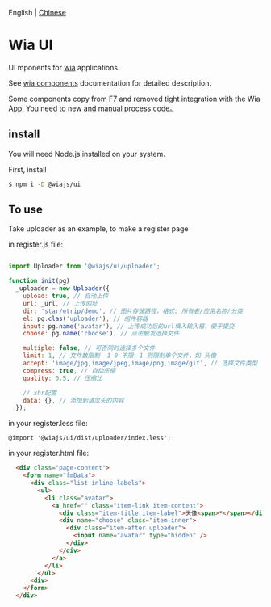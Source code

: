 English | [Chinese](./README.CN.md)

# Wia UI

UI mponents for [wia](https://www.wia.pub) applications.

See [wia components](https://www.wia.pub/doc/component.html) documentation for detailed description.

Some components copy from F7 and removed tight integration with the Wia App,
You need to new and manual process code。

## install

You will need Node.js installed on your system.

First, install

```bash
$ npm i -D @wiajs/ui
```

## To use

Take uploader as an example, to make a register page

in register.js file:

```js

import Uploader from '@wiajs/ui/uploader';

function init(pg)
  _uploader = new Uploader({
    upload: true, // 自动上传
    url: _url, // 上传网址
    dir: 'star/etrip/demo', // 图片存储路径，格式: 所有者/应用名称/分类
    el: pg.clas('uploader'), // 组件容器
    input: pg.name('avatar'), // 上传成功后的url填入输入框，便于提交
    choose: pg.name('choose'), // 点击触发选择文件

    multiple: false, // 可否同时选择多个文件
    limit: 1, // 文件数限制 -1 0 不限，1 则限制单个文件，如 头像
    accept: 'image/jpg,image/jpeg,image/png,image/gif', // 选择文件类型
    compress: true, // 自动压缩
    quality: 0.5, // 压缩比

    // xhr配置
    data: {}, // 添加到请求头的内容
  });

```

in your register.less file:

```less
@import '@wiajs/ui/dist/uploader/index.less';
```

in your register.html file:

```html
  <div class="page-content">
    <form name="fmData">
      <div class="list inline-labels">
        <ul>
          <li class="avatar">
            <a href="" class="item-link item-content">
              <div class="item-title item-label">头像<span>*</span></div>
              <div name="choose" class="item-inner">
                <div class="item-after uploader">
                  <input name="avatar" type="hidden" />
                </div>
              </div>
            </a>
          </li>
        </ul>
      <div>
    </form>
  </div>
```
